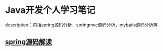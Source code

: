 # Java开发个人学习笔记
description：包括spring源码分析，springmvc源码分析，mybatis源码分析等
## [spring源码解读](zm/springnote.md#spring)
